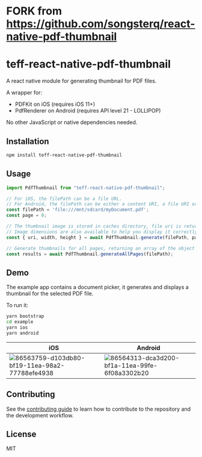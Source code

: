 # FORK from https://github.com/songsterq/react-native-pdf-thumbnail

# teff-react-native-pdf-thumbnail

A react native module for generating thumbnail for PDF files.

A wrapper for:
- PDFKit on iOS (requires iOS 11+)
- PdfRenderer on Android (requires API level 21 - LOLLIPOP)

No other JavaScript or native dependencies needed.

## Installation

```sh
npm install teff-react-native-pdf-thumbnail
```

## Usage

```js
import PdfThumbnail from "teff-react-native-pdf-thumbnail";

// For iOS, the filePath can be a file URL.
// For Android, the filePath can be either a content URI, a file URI or an absolute path.
const filePath = 'file:///mnt/sdcard/myDocument.pdf';
const page = 0;

// The thumbnail image is stored in caches directory, file uri is returned.
// Image dimensions are also available to help you display it correctly.
const { uri, width, height } = await PdfThumbnail.generate(filePath, page);

// Generate thumbnails for all pages, returning an array of the object above.
const results = await PdfThumbnail.generateAllPages(filePath);

```

## Demo

The example app contains a document picker, it generates and displays a thumbnail for the selected PDF file.

To run it:
```sh
yarn bootstrap
cd example
yarn ios
yarn android
```

iOS | Android
------- | ---
![86563759-d103db80-bf19-11ea-98a2-77788efe4938](https://user-images.githubusercontent.com/3325682/86644851-bfaae580-bf92-11ea-8b2b-f065784b3425.png) | ![86564313-dca3d200-bf1a-11ea-99fe-6f08a3302b20](https://user-images.githubusercontent.com/3325682/86644858-c174a900-bf92-11ea-8a01-79476b1050a1.png)

## Contributing

See the [contributing guide](CONTRIBUTING.md) to learn how to contribute to the repository and the development workflow.

## License

MIT

